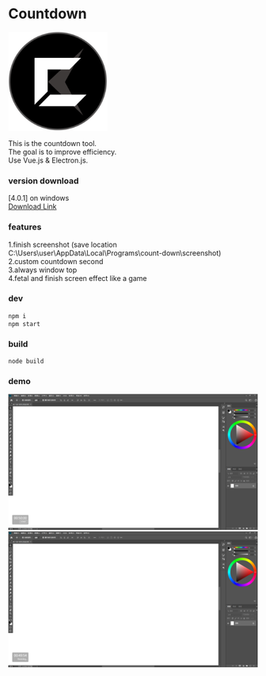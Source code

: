 # Countdown
<img width="200" src="img/countdownlogo.png"/>  

This is the countdown tool.  
The goal is to improve efficiency.  
Use Vue.js & Electron.js.

### version download
[4.0.1] on windows  
[Download Link](https://github.com/unromanticman/Countdown/releases/download/4.0.1/Countdown.Setup.4.0.1.exe
)
### features

1.finish screenshot  (save location C:\Users\user\AppData\Local\Programs\count-down\screenshot)  
2.custom countdown second  
3.always window top  
4.fetal and finish screen effect like a game

### dev
```
npm i
npm start
```
### build
```
node build
```

### demo
<img src="img/demo1.PNG"/>  
<img src="img/demo2.PNG"/>  

